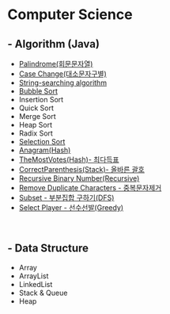 <!-- Heading -->
# Computer Science


<h2>- Algorithm (Java) </h2>

* [Palindrome(회문문자열)](DataStructure/Palindrome/Palindrome.md) 
* [Case Change(대소문자구별)](DataStructure/CaseChange/CaseChange.md)  
* [String-searching algorithm](DataStructure/StringSearching/StringSearching.md)  
* [Bubble Sort](DataStructure/BubbleSort/BubbleSort_KR.md)
* Insertion Sort
* Quick Sort
* Merge Sort
* Heap Sort
* Radix Sort
* [Selection Sort](DataStructure/SelectionSort/SelectionSort_KR.md)  
* [Anagram(Hash)](DataStructure/Anagram/README.md)
* [TheMostVotes(Hash)- 최다득표 ](DataStructure/MostVotes/README.md) 
* [CorrectParenthesis(Stack)- 올바른 괄호 ](DataStructure/CorrectParenthesis/README.md) 
* [Recursive Binary Number(Recursive) ](DataStructure/RecursiveBinary/README.md) 
* [Remove Duplicate Characters - 중복문자제거 ](DataStructure/RemoveDuplicateCharacters/README.md)
* [Subset - 부분집합 구하기(DFS) ](DataStructure/SubsetDFS/README.md) 
* [Select Player - 선수선발(Greedy) ](DataStructure/SelectPlayer/README.md) 

<br/>    

<h2>- Data Structure</h2>

* Array
* ArrayList
* LinkedList
* Stack & Queue
* Heap
  
<br/>

